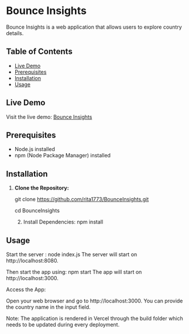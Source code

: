 # Bounce Insights

Bounce Insights is a web application that allows users to explore country details.

## Table of Contents

- [Live Demo](#live-demo)
- [Prerequisites](#prerequisites)
- [Installation](#installation)
- [Usage](#usage)

## Live Demo

Visit the live demo: [Bounce Insights](https://bounce-insights-rita1773.vercel.app/)

## Prerequisites

- Node.js installed
- npm (Node Package Manager) installed

## Installation

1. **Clone the Repository:**
  
   git clone https://github.com/rita1773/BounceInsights.git
   
   cd BounceInsights

   2. Install Dependencies:
      npm install

## Usage
Start the server :
node index.js
The server will start on http://localhost:8080. 

Then start the app using:
npm start
The app will start on http://localhost:3000.

Access the App:

Open your web browser and go to http://localhost:3000. 
You can provide the country name in the input field.

Note: The application is rendered in Vercel through the build folder which needs to be updated during every deployment.

